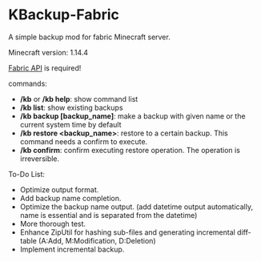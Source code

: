 # KBackup-Fabric

A simple backup mod for fabric Minecraft server.

Minecraft version: 1.14.4

[Fabric API](https://minecraft.curseforge.com/projects/fabric/files) is required!

commands:

- **/kb**  or **/kb help**: show command list
- **/kb list**: show existing backups
- **/kb backup \[backup_name\]**: make a backup with given name or the current system time by default
- **/kb restore \<backup_name\>**: restore to a certain backup. This command needs a confirm to execute.
- **/kb confirm**: confirm executing restore operation. The operation is irreversible.


To-Do List:
- Optimize output format.
- Add backup name completion.
- Optimize the backup name output. (add datetime output automatically, name is essential and is separated from the datetime)
- More thorough test.
- Enhance ZipUtil for hashing sub-files and generating incremental diff-table (A:Add, M:Modification, D:Deletion)
- Implement incremental backup.
